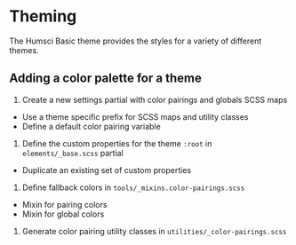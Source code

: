 # Theming

The Humsci Basic theme provides the styles for a variety of different themes.

## Adding a color palette for a theme
1. Create a new settings partial with color pairings and globals SCSS maps
  - Use a theme specific prefix for SCSS maps and utility classes
  - Define a default color pairing variable
1. Define the custom properties for the theme `:root` in `elements/_base.scss` partial
  - Duplicate an existing set of custom properties
1. Define fallback colors in `tools/_mixins.color-pairings.scss`
  - Mixin for pairing colors
  - Mixin for global colors
1. Generate color pairing utility classes in `utilities/_color-pairings.scss`
